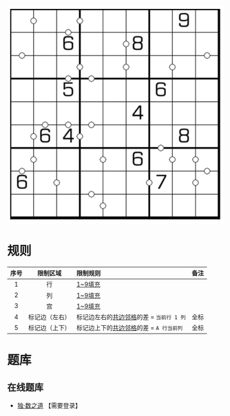![](../../../../../images/sudoku/排头兵.png)

# 规则
| 序号 | 限制区域 | 限制规则 | 备注 |
| :---: | :---: | :--- | :---: |
| 1 | 行 | [1~9填充] | |
| 2 | 列 | [1~9填充] | |
| 3 | 宫 | [1~9填充] | |
| 4 | 标记边（左右） | 标记边左右的[共边邻格]的差 = `当前行 1 列` | 全标 |
| 5 | 标记边（上下） | 标记边上下的[共边邻格]的差 = `A 行当前列` | 全标 |

# 题库

## 在线题库
- [独·数之道](http://www.sudokufans.org.cn/main.index.php?type=ptb) 【需要登录】

[1~9填充]: ../../../../../rules.md#1~9填充
[共边邻格]: ../../../../../rules.md#共边邻格